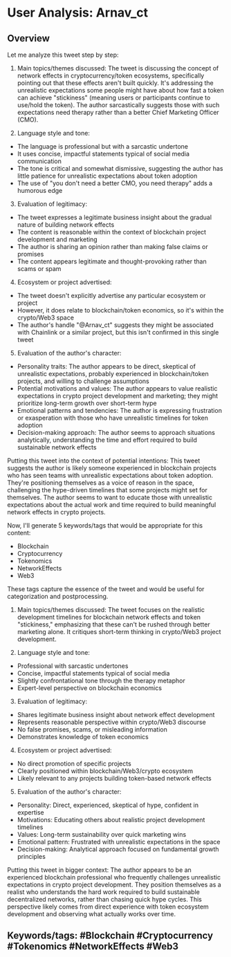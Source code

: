# User Analysis: Arnav_ct

## Overview

<think>
Let me analyze this tweet step by step:

1. Main topics/themes discussed:
The tweet is discussing the concept of network effects in cryptocurrency/token ecosystems, specifically pointing out that these effects aren't built quickly. It's addressing the unrealistic expectations some people might have about how fast a token can achieve "stickiness" (meaning users or participants continue to use/hold the token). The author sarcastically suggests those with such expectations need therapy rather than a better Chief Marketing Officer (CMO).

2. Language style and tone:
- The language is professional but with a sarcastic undertone
- It uses concise, impactful statements typical of social media communication
- The tone is critical and somewhat dismissive, suggesting the author has little patience for unrealistic expectations about token adoption
- The use of "you don't need a better CMO, you need therapy" adds a humorous edge

3. Evaluation of legitimacy:
- The tweet expresses a legitimate business insight about the gradual nature of building network effects
- The content is reasonable within the context of blockchain project development and marketing
- The author is sharing an opinion rather than making false claims or promises
- The content appears legitimate and thought-provoking rather than scams or spam

4. Ecosystem or project advertised:
- The tweet doesn't explicitly advertise any particular ecosystem or project
- However, it does relate to blockchain/token economics, so it's within the crypto/Web3 space
- The author's handle "@Arnav_ct" suggests they might be associated with Chainlink or a similar project, but this isn't confirmed in this single tweet

5. Evaluation of the author's character:
- Personality traits: The author appears to be direct, skeptical of unrealistic expectations, probably experienced in blockchain/token projects, and willing to challenge assumptions
- Potential motivations and values: The author appears to value realistic expectations in crypto project development and marketing; they might prioritize long-term growth over short-term hype
- Emotional patterns and tendencies: The author is expressing frustration or exasperation with those who have unrealistic timelines for token adoption
- Decision-making approach: The author seems to approach situations analytically, understanding the time and effort required to build sustainable network effects

Putting this tweet into the context of potential intentions:
This tweet suggests the author is likely someone experienced in blockchain projects who has seen teams with unrealistic expectations about token adoption. They're positioning themselves as a voice of reason in the space, challenging the hype-driven timelines that some projects might set for themselves. The author seems to want to educate those with unrealistic expectations about the actual work and time required to build meaningful network effects in crypto projects.

Now, I'll generate 5 keywords/tags that would be appropriate for this content:
- Blockchain
- Cryptocurrency
- Tokenomics
- NetworkEffects
- Web3

These tags capture the essence of the tweet and would be useful for categorization and postprocessing.
</think>

1. Main topics/themes discussed:
The tweet focuses on the realistic development timelines for blockchain network effects and token "stickiness," emphasizing that these can't be rushed through better marketing alone. It critiques short-term thinking in crypto/Web3 project development.

2. Language style and tone:
- Professional with sarcastic undertones
- Concise, impactful statements typical of social media
- Slightly confrontational tone through the therapy metaphor
- Expert-level perspective on blockchain economics

3. Evaluation of legitimacy:
- Shares legitimate business insight about network effect development
- Represents reasonable perspective within crypto/Web3 discourse
- No false promises, scams, or misleading information
- Demonstrates knowledge of token economics

4. Ecosystem or project advertised:
- No direct promotion of specific projects
- Clearly positioned within blockchain/Web3/crypto ecosystem
- Likely relevant to any projects building token-based network effects

5. Evaluation of the author's character:
- Personality: Direct, experienced, skeptical of hype, confident in expertise
- Motivations: Educating others about realistic project development timelines
- Values: Long-term sustainability over quick marketing wins
- Emotional pattern: Frustrated with unrealistic expectations in the space
- Decision-making: Analytical approach focused on fundamental growth principles

Putting this tweet in bigger context:
The author appears to be an experienced blockchain professional who frequently challenges unrealistic expectations in crypto project development. They position themselves as a realist who understands the hard work required to build sustainable decentralized networks, rather than chasing quick hype cycles. This perspective likely comes from direct experience with token ecosystem development and observing what actually works over time.

Keywords/tags:
#Blockchain #Cryptocurrency #Tokenomics #NetworkEffects #Web3
---
